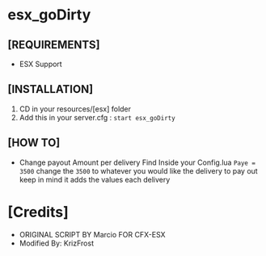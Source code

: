 # esx_goDirty

## [REQUIREMENTS]
  
* ESX Support

##  [INSTALLATION]

1) CD in your resources/[esx] folder
2) Add this in your server.cfg :
``start esx_goDirty``

## [HOW TO]

* Change payout Amount per delivery
Find Inside your Config.lua
``Paye = 3500`` change the ``3500`` to whatever you would like the delivery to pay out
keep in mind it adds the values each delivery

# [Credits]
* ORIGINAL SCRIPT BY Marcio FOR CFX-ESX
* Modified By: KrizFrost
